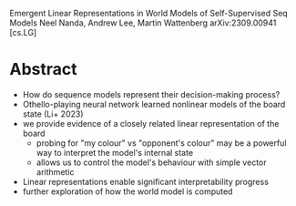 Emergent Linear Representations in World Models of Self-Supervised Seq Models
Neel Nanda, Andrew Lee, Martin Wattenberg
arXiv:2309.00941 [cs.LG]

# Abstract

* How do sequence models represent their decision-making process?
* Othello-playing neural network learned nonlinear models of the board state
  (Li+ 2023)
* we provide evidence of a closely related linear representation of the board
  * probing for "my colour" vs "opponent's colour" may be a powerful way
    to interpret the model's internal state
  * allows us to control the model's behaviour with simple vector arithmetic
* Linear representations enable significant interpretability progress
* further exploration of how the world model is computed
